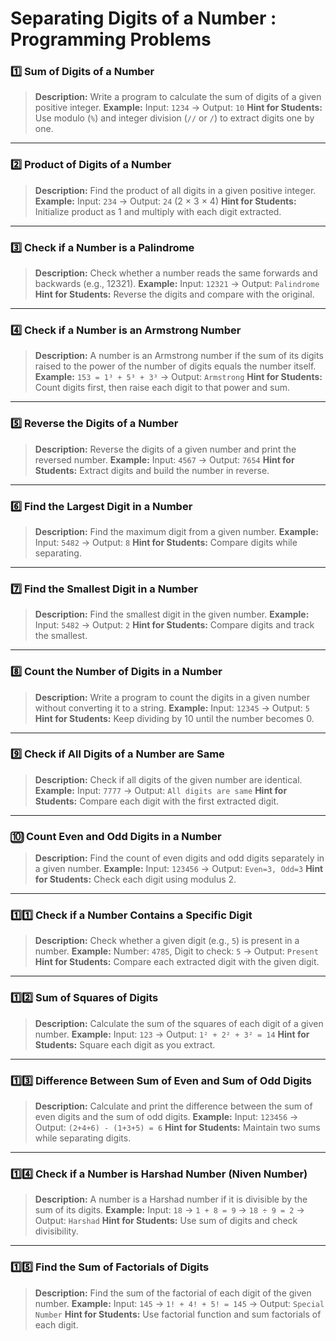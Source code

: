 # Separating Digits of a Number : Programming Problems

### 1️⃣ **Sum of Digits of a Number**

> **Description:**
> Write a program to calculate the sum of digits of a given positive integer.
> **Example:**
> Input: `1234` → Output: `10`
> **Hint for Students:** Use modulo (`%`) and integer division (`//` or `/`) to extract digits one by one.

---

### 2️⃣ **Product of Digits of a Number**

> **Description:**
> Find the product of all digits in a given positive integer.
> **Example:**
> Input: `234` → Output: `24` (2 × 3 × 4)
> **Hint for Students:** Initialize product as 1 and multiply with each digit extracted.

---

### 3️⃣ **Check if a Number is a Palindrome**

> **Description:**
> Check whether a number reads the same forwards and backwards (e.g., 12321).
> **Example:**
> Input: `12321` → Output: `Palindrome`
> **Hint for Students:** Reverse the digits and compare with the original.

---

### 4️⃣ **Check if a Number is an Armstrong Number**

> **Description:**
> A number is an Armstrong number if the sum of its digits raised to the power of the number of digits equals the number itself.
> **Example:**
> `153 = 1³ + 5³ + 3³` → Output: `Armstrong`
> **Hint for Students:** Count digits first, then raise each digit to that power and sum.

---

### 5️⃣ **Reverse the Digits of a Number**

> **Description:**
> Reverse the digits of a given number and print the reversed number.
> **Example:**
> Input: `4567` → Output: `7654`
> **Hint for Students:** Extract digits and build the number in reverse.

---

### 6️⃣ **Find the Largest Digit in a Number**

> **Description:**
> Find the maximum digit from a given number.
> **Example:**
> Input: `5482` → Output: `8`
> **Hint for Students:** Compare digits while separating.

---

### 7️⃣ **Find the Smallest Digit in a Number**

> **Description:**
> Find the smallest digit in the given number.
> **Example:**
> Input: `5482` → Output: `2`
> **Hint for Students:** Compare digits and track the smallest.

---

### 8️⃣ **Count the Number of Digits in a Number**

> **Description:**
> Write a program to count the digits in a given number without converting it to a string.
> **Example:**
> Input: `12345` → Output: `5`
> **Hint for Students:** Keep dividing by 10 until the number becomes 0.

---

### 9️⃣ **Check if All Digits of a Number are Same**

> **Description:**
> Check if all digits of the given number are identical.
> **Example:**
> Input: `7777` → Output: `All digits are same`
> **Hint for Students:** Compare each digit with the first extracted digit.

---

### 🔟 **Count Even and Odd Digits in a Number**

> **Description:**
> Find the count of even digits and odd digits separately in a given number.
> **Example:**
> Input: `123456` → Output: `Even=3, Odd=3`
> **Hint for Students:** Check each digit using modulus 2.

---

### 1️⃣1️⃣ **Check if a Number Contains a Specific Digit**

> **Description:**
> Check whether a given digit (e.g., `5`) is present in a number.
> **Example:**
> Number: `4785`, Digit to check: `5` → Output: `Present`
> **Hint for Students:** Compare each extracted digit with the given digit.

---

### 1️⃣2️⃣ **Sum of Squares of Digits**

> **Description:**
> Calculate the sum of the squares of each digit of a given number.
> **Example:**
> Input: `123` → Output: `1² + 2² + 3² = 14`
> **Hint for Students:** Square each digit as you extract.

---

### 1️⃣3️⃣ **Difference Between Sum of Even and Sum of Odd Digits**

> **Description:**
> Calculate and print the difference between the sum of even digits and the sum of odd digits.
> **Example:**
> Input: `123456` → Output: `(2+4+6) - (1+3+5) = 6`
> **Hint for Students:** Maintain two sums while separating digits.

---

### 1️⃣4️⃣ **Check if a Number is Harshad Number (Niven Number)**

> **Description:**
> A number is a Harshad number if it is divisible by the sum of its digits.
> **Example:**
> Input: `18` → `1 + 8 = 9` → `18 ÷ 9 = 2` → Output: `Harshad`
> **Hint for Students:** Use sum of digits and check divisibility.

---

### 1️⃣5️⃣ **Find the Sum of Factorials of Digits**

> **Description:**
> Find the sum of the factorial of each digit of the given number.
> **Example:**
> Input: `145` → `1! + 4! + 5! = 145` → Output: `Special Number`
> **Hint for Students:** Use factorial function and sum factorials of each digit.


